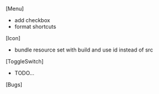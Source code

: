 [Menu]

- add checkbox
- format shortcuts

[Icon]

- bundle resource set with build and use id instead of src

[ToggleSwitch]

- TODO...

[Bugs]
